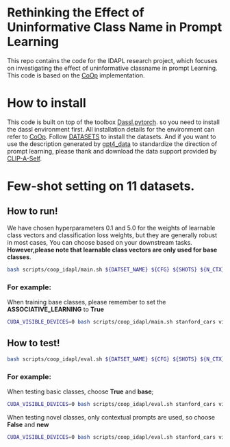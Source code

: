 # Rethinking the Effect of Uninformative Class Name in Prompt Learning
This repo contains the code for the IDAPL research project, which focuses on investigating the effect of uninformative classname in prompt Learning. This code is based on the [CoOp](https://github.com/KaiyangZhou/CoOp) implementation.
# How to install
This code is built on top of the toolbox [Dassl.pytorch](https://github.com/KaiyangZhou/Dassl.pytorch). so you need to install the dassl environment first. All installation details for the environment can refer to [CoOp](https://github.com/KaiyangZhou/Dassl.pytorch#installation).
Follow [DATASETS](https://github.com/KaiyangZhou/CoOp/blob/main/DATASETS.md) to install the datasets.
And if you want to use the description generated by [gpt4_data](https://github.com/mayug/VDT-Adapter/tree/acece943215deb73545bfa3d005e5de5f5cfec9b/gpt4_data) to standardize the direction of prompt learning, please thank and download the data support provided by [CLIP-A-Self](https://github.com/mayug/VDT-Adapter/tree/main).
# Few-shot setting on 11 datasets.
## How to run!
We have chosen hyperparameters 0.1 and 5.0 for the weights of learnable class vectors and classification loss weights, but they are generally robust in most cases, You can choose based on your downstream tasks. 
**However,please note that learnable class vectors are only used for base classes**.
```Bash
bash scripts/coop_idapl/main.sh ${DATSET_NAME} ${CFG} ${SHOTS} ${N_CTX} **${ASSOCIATIVE_LEARNING}** ${SCORE_LC} ${SCORE_CLF}
```
### For example:
When training base classes, please remember to set the **ASSOCIATIVE_LEARNING** to **True**
```Bash
CUDA_VISIBLE_DEVICES=0 bash scripts/coop_idapl/main.sh stanford_cars vit_b16_ep50_ctxv1 16 16 True 0.1 5.0
```
## How to test!
```Bash
bash scripts/coop_idapl/eval.sh ${DATSET_NAME} ${CFG} ${SHOTS} ${N_CTX} **${ASSOCIATIVE_LEARNING}** ${SCORE_LC} ${SCORE_CLF} ${SUB}
```
### For example:
When testing basic classes, choose **True** and **base**;
```Bash
CUDA_VISIBLE_DEVICES=0 bash scripts/coop_idapl/eval.sh stanford_cars vit_b16_ep50_ctxv1 16 16 True 0.1 5.0 base
```
When testing novel classes, only contextual prompts are used, so choose **False** and **new**
```Bash
CUDA_VISIBLE_DEVICES=0 bash scripts/coop_idapl/eval.sh stanford_cars vit_b16_ep50_ctxv1 16 16 False 0.1 5.0 new
```
